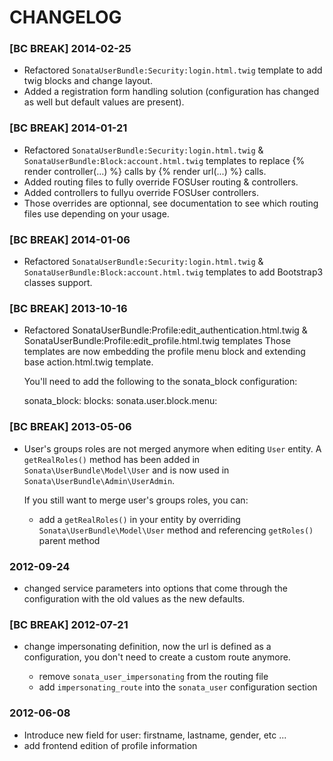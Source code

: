 CHANGELOG
=========

### [BC BREAK] 2014-02-25

* Refactored ``SonataUserBundle:Security:login.html.twig`` template to add twig blocks and change layout.
* Added a registration form handling solution (configuration has changed as well but default values are present).

### [BC BREAK] 2014-01-21

* Refactored ``SonataUserBundle:Security:login.html.twig`` & ``SonataUserBundle:Block:account.html.twig`` templates to replace {% render controller(...) %} calls by {% render url(...) %} calls.
* Added routing files to fully override FOSUser routing & controllers.
* Added controllers to fullyu override FOSUser controllers.
* Those overrides are optionnal, see documentation to see which routing files use depending on your usage.

### [BC BREAK] 2014-01-06

* Refactored ``SonataUserBundle:Security:login.html.twig`` & ``SonataUserBundle:Block:account.html.twig`` templates to add Bootstrap3 classes support.

### [BC BREAK] 2013-10-16

* Refactored SonataUserBundle:Profile:edit_authentication.html.twig & SonataUserBundle:Profile:edit_profile.html.twig templates
    Those templates are now embedding the profile menu block and extending base action.html.twig template.

    You'll need to add the following to the sonata_block configuration:

    sonata_block:
        blocks:
            sonata.user.block.menu:


### [BC BREAK] 2013-05-06

* User's groups roles are not merged anymore when editing `User` entity. A `getRealRoles()` method has been
  added in `Sonata\UserBundle\Model\User` and is now used in `Sonata\UserBundle\Admin\UserAdmin`.

  If you still want to merge user's groups roles, you can:

     * add a `getRealRoles()` in your entity by overriding `Sonata\UserBundle\Model\User` method and
       referencing `getRoles()` parent method

### 2012-09-24

* changed service parameters into options that come through the configuration with the old values as the new defaults.

### [BC BREAK] 2012-07-21

* change impersonating definition, now the url is defined as a configuration, you don't need to create
  a custom route anymore.

     * remove ``sonata_user_impersonating`` from the routing file
     * add ``impersonating_route`` into the ``sonata_user`` configuration section

### 2012-06-08

* Introduce new field for user: firstname, lastname, gender, etc ...
* add frontend edition of profile information
